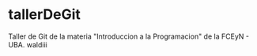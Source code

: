 # tallerDeGit

Taller de Git de la materia "Introduccion a la Programacion" de la FCEyN - UBA.
waldiii
